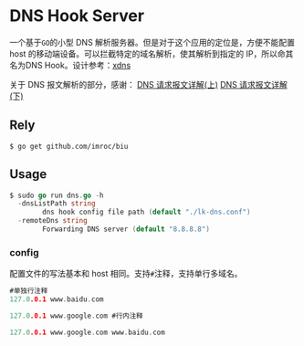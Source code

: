 # DNS Hook Server

一个基于`GO`的小型 DNS 解析服务器。但是对于这个应用的定位是，方便不能配置 host 的移动端设备。可以拦截特定的域名解析，使其解析到指定的 IP，所以命其名为DNS Hook。设计参考：[xdns](https://github.com/allenm/xdns)

关于 DNS 报文解析的部分，感谢：
[DNS 请求报文详解(上)](https://juejin.im/post/5ab719c151882577b45ef9d9#heading-9)
[DNS 请求报文详解(下)](https://juejin.im/post/5ab71be3f265da238d50acac)

## Rely
    
    $ go get github.com/imroc/biu

## Usage
``` go
$ sudo go run dns.go -h                                                                                                                                   
  -dnsListPath string
    	dns hook config file path (default "./lk-dns.conf")
  -remoteDns string
    	Forwarding DNS server (default "8.8.8.8")
```

### config
配置文件的写法基本和 host 相同。支持`#`注释，支持单行多域名。
```go
#单独行注释
127.0.0.1 www.baidu.com

127.0.0.1 www.google.com #行内注释

127.0.0.1 www.google.com www.baidu.com
```
